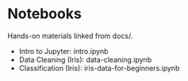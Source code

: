 # Notebooks

Hands-on materials linked from docs/.

- Intro to Jupyter: intro.ipynb
- Data Cleaning (Iris): data-cleaning.ipynb
- Classification (Iris): iris-data-for-beginners.ipynb
